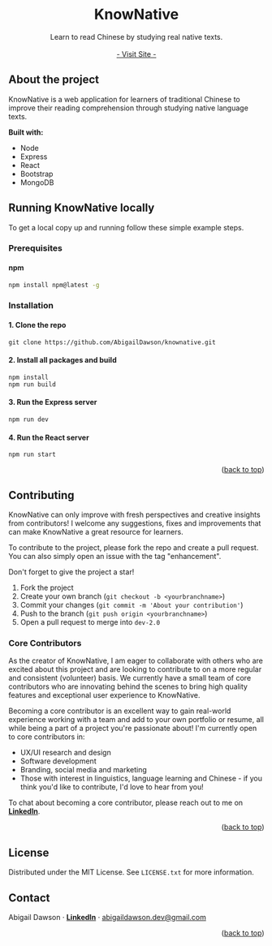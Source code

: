<a name="readme-top"></a>
<br />
<div align="center">

  <h1 align="center">KnowNative</h1>

  <p align="center">
    Learn to read Chinese by studying real native texts.
    <br />
    <br />
    <a href="#">- Visit Site -</a>
  </p>
</div>

## About the project


KnowNative is a web application for learners of traditional Chinese to improve their reading comprehension through studying native language texts.

**Built with:**
* Node
* Express
* React
* Bootstrap
* MongoDB


## Running KnowNative locally

To get a local copy up and running follow these simple example steps.

### Prerequisites


#### npm
  ```sh
  npm install npm@latest -g
  ```

### Installation

#### 1. Clone the repo
   ```
   git clone https://github.com/AbigailDawson/knownative.git
   ```
#### 2. Install all packages and build
   ```
   npm install
   npm run build
   ```
#### 3. Run the Express server
   ```
   npm run dev
   ```
#### 4. Run the React server
  ```
  npm run start
  ```

<p align="right">(<a href="#readme-top">back to top</a>)</p>



## Contributing

KnowNative can only improve with fresh perspectives and creative insights from contributors! I welcome any suggestions, fixes and improvements that can make KnowNative a great resource for learners.

To contribute to the project, please fork the repo and create a pull request. You can also simply open an issue with the tag "enhancement".

Don't forget to give the project a star!

1. Fork the project
2. Create your own branch (`git checkout -b <yourbranchname>`)
3. Commit your changes (`git commit -m 'About your contribution'`)
4. Push to the branch (`git push origin <yourbranchname>`)
5. Open a pull request to merge into `dev-2.0`

### Core Contributors

As the creator of KnowNative, I am eager to collaborate with others who are excited about this project and are looking to contribute to on a more regular and consistent (volunteer) basis. We currently have a small team of core contributors who are innovating behind the scenes to bring high quality features and exceptional user experience to KnowNative.

Becoming a core contributor is an excellent way to gain real-world experience working with a team and add to your own portfolio or resume, all while being a part of a project you're passionate about! I'm currently open to core contributors in:

* UX/UI research and design
* Software development
* Branding, social media and marketing
* Those with interest in linguistics, language learning and Chinese - if you think you'd like to contribute, I'd love to hear from you!

To chat about becoming a core contributor, please reach out to me on [**LinkedIn**](https://www.linkedin.com/in/abigaildawsondev/).

<p align="right">(<a href="#readme-top">back to top</a>)</p>


## License

Distributed under the MIT License. See `LICENSE.txt` for more information.


## Contact

Abigail Dawson · [**LinkedIn**](https://www.linkedin.com/in/abigaildawsondev/) · abigaildawson.dev@gmail.com

<p align="right">(<a href="#readme-top">back to top</a>)</p>

